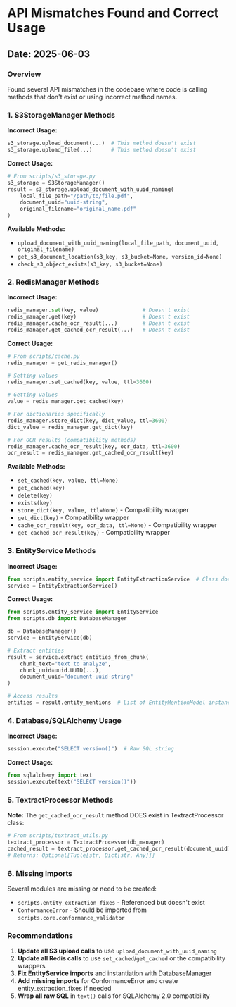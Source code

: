 # API Mismatches Found and Correct Usage

## Date: 2025-06-03

### Overview
Found several API mismatches in the codebase where code is calling methods that don't exist or using incorrect method names.

### 1. S3StorageManager Methods

**Incorrect Usage:**
```python
s3_storage.upload_document(...)  # This method doesn't exist
s3_storage.upload_file(...)      # This method doesn't exist
```

**Correct Usage:**
```python
# From scripts/s3_storage.py
s3_storage = S3StorageManager()
result = s3_storage.upload_document_with_uuid_naming(
    local_file_path="/path/to/file.pdf",
    document_uuid="uuid-string",
    original_filename="original_name.pdf"
)
```

**Available Methods:**
- `upload_document_with_uuid_naming(local_file_path, document_uuid, original_filename)`
- `get_s3_document_location(s3_key, s3_bucket=None, version_id=None)`
- `check_s3_object_exists(s3_key, s3_bucket=None)`

### 2. RedisManager Methods

**Incorrect Usage:**
```python
redis_manager.set(key, value)              # Doesn't exist
redis_manager.get(key)                     # Doesn't exist
redis_manager.cache_ocr_result(...)        # Doesn't exist
redis_manager.get_cached_ocr_result(...)   # Doesn't exist
```

**Correct Usage:**
```python
# From scripts/cache.py
redis_manager = get_redis_manager()

# Setting values
redis_manager.set_cached(key, value, ttl=3600)

# Getting values
value = redis_manager.get_cached(key)

# For dictionaries specifically
redis_manager.store_dict(key, dict_value, ttl=3600)
dict_value = redis_manager.get_dict(key)

# For OCR results (compatibility methods)
redis_manager.cache_ocr_result(key, ocr_data, ttl=3600)
ocr_result = redis_manager.get_cached_ocr_result(key)
```

**Available Methods:**
- `set_cached(key, value, ttl=None)`
- `get_cached(key)`
- `delete(key)`
- `exists(key)`
- `store_dict(key, value, ttl=None)` - Compatibility wrapper
- `get_dict(key)` - Compatibility wrapper
- `cache_ocr_result(key, ocr_data, ttl=None)` - Compatibility wrapper
- `get_cached_ocr_result(key)` - Compatibility wrapper

### 3. EntityService Methods

**Incorrect Usage:**
```python
from scripts.entity_service import EntityExtractionService  # Class doesn't exist
service = EntityExtractionService()
```

**Correct Usage:**
```python
from scripts.entity_service import EntityService
from scripts.db import DatabaseManager

db = DatabaseManager()
service = EntityService(db)

# Extract entities
result = service.extract_entities_from_chunk(
    chunk_text="text to analyze",
    chunk_uuid=uuid.UUID(...),
    document_uuid="document-uuid-string"
)

# Access results
entities = result.entity_mentions  # List of EntityMentionModel instances
```

### 4. Database/SQLAlchemy Usage

**Incorrect Usage:**
```python
session.execute("SELECT version()")  # Raw SQL string
```

**Correct Usage:**
```python
from sqlalchemy import text
session.execute(text("SELECT version()"))
```

### 5. TextractProcessor Methods

**Note:** The `get_cached_ocr_result` method DOES exist in TextractProcessor class:
```python
# From scripts/textract_utils.py
textract_processor = TextractProcessor(db_manager)
cached_result = textract_processor.get_cached_ocr_result(document_uuid)
# Returns: Optional[Tuple[str, Dict[str, Any]]]
```

### 6. Missing Imports

Several modules are missing or need to be created:
- `scripts.entity_extraction_fixes` - Referenced but doesn't exist
- `ConformanceError` - Should be imported from `scripts.core.conformance_validator`

### Recommendations

1. **Update all S3 upload calls** to use `upload_document_with_uuid_naming`
2. **Update all Redis calls** to use `set_cached`/`get_cached` or the compatibility wrappers
3. **Fix EntityService imports** and instantiation with DatabaseManager
4. **Add missing imports** for ConformanceError and create entity_extraction_fixes if needed
5. **Wrap all raw SQL** in `text()` calls for SQLAlchemy 2.0 compatibility